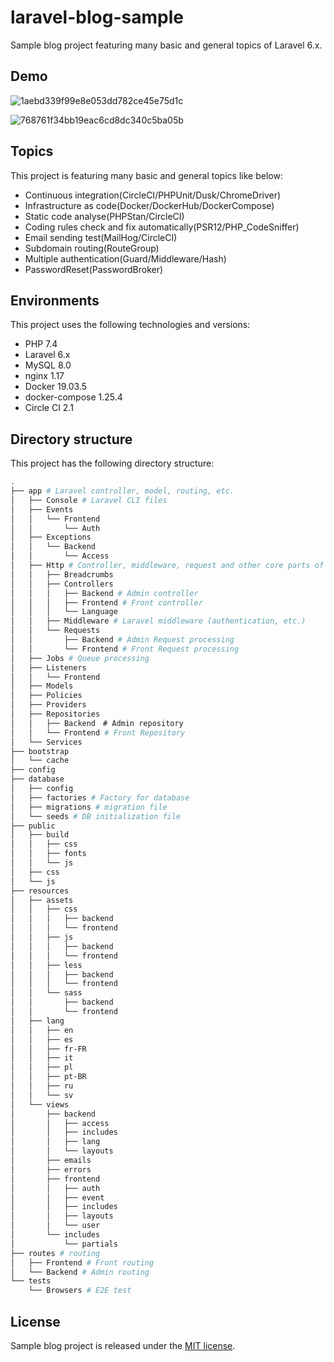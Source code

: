 # laravel-blog-sample

Sample blog project featuring many basic and general topics of Laravel 6.x.

## Demo

![1aebd339f99e8e053dd782ce45e75d1c](https://user-images.githubusercontent.com/49770211/83761955-f353d080-a6b1-11ea-9aa5-8838e26f15e3.gif)

![768761f34bb19eac6cd8dc340c5ba05b](https://user-images.githubusercontent.com/49770211/83762766-d966bd80-a6b2-11ea-8e72-7eaca96b52e9.gif)

## Topics

This project is featuring many basic and general topics like below:

* Continuous integration(CircleCI/PHPUnit/Dusk/ChromeDriver)
* Infrastructure as code(Docker/DockerHub/DockerCompose)
* Static code analyse(PHPStan/CircleCI)
* Coding rules check and fix automatically(PSR12/PHP_CodeSniffer)
* Email sending test(MailHog/CircleCI)
* Subdomain routing(RouteGroup)
* Multiple authentication(Guard/Middleware/Hash)
* PasswordReset(PasswordBroker)

## Environments

This project uses the following technologies and versions:

- PHP 7.4
- Laravel 6.x
- MySQL 8.0
- nginx 1.17
- Docker 19.03.5
- docker-compose 1.25.4
- Circle CI 2.1

## Directory structure

This project has the following directory structure:

```bash
.
├── app # Laravel controller, model, routing, etc.
│   ├── Console # Laravel CLI files
│   ├── Events
│   │   └── Frontend
│   │       └── Auth
│   ├── Exceptions
│   │   └── Backend
│   │       └── Access
│   ├── Http # Controller, middleware, request and other core parts of the application
│   │   ├── Breadcrumbs
│   │   ├── Controllers
│   │   │   ├── Backend # Admin controller
│   │   │   ├── Frontend # Front controller
│   │   │   └── Language
│   │   ├── Middleware # Laravel middleware (authentication, etc.)
│   │   └── Requests
│   │       ├── Backend # Admin Request processing
│   │       └── Frontend # Front Request processing
│   ├── Jobs # Queue processing
│   ├── Listeners
│   │   └── Frontend
│   ├── Models
│   ├── Policies
│   ├── Providers
│   ├── Repositories
│   │   ├── Backend　# Admin repository
│   │   └── Frontend # Front Repository
│   └── Services
├── bootstrap
│   └── cache
├── config
├── database
│   ├── config
│   ├── factories # Factory for database
│   ├── migrations # migration file
│   └── seeds # DB initialization file
├── public
│   ├── build
│   │   ├── css
│   │   ├── fonts
│   │   └── js
│   ├── css
│   └── js
├── resources
│   ├── assets
│   │   ├── css
│   │   │   ├── backend
│   │   │   └── frontend
│   │   ├── js
│   │   │   ├── backend
│   │   │   └── frontend
│   │   ├── less
│   │   │   ├── backend
│   │   │   └── frontend
│   │   └── sass
│   │       ├── backend
│   │       └── frontend
│   ├── lang
│   │   ├── en
│   │   ├── es
│   │   ├── fr-FR
│   │   ├── it
│   │   ├── pl
│   │   ├── pt-BR
│   │   ├── ru
│   │   └── sv
│   └── views
│       ├── backend
│       │   ├── access
│       │   ├── includes
│       │   ├── lang
│       │   └── layouts
│       ├── emails
│       ├── errors
│       ├── frontend
│       │   ├── auth
│       │   ├── event
│       │   ├── includes
│       │   ├── layouts
│       │   └── user
│       └── includes
│           └── partials
├── routes # routing
│   ├── Frontend # Front routing
│   └── Backend # Admin routing
└── tests
    └── Browsers # E2E test
```

## License

Sample blog project is released under the [MIT license](https://opensource.org/licenses/MIT).
